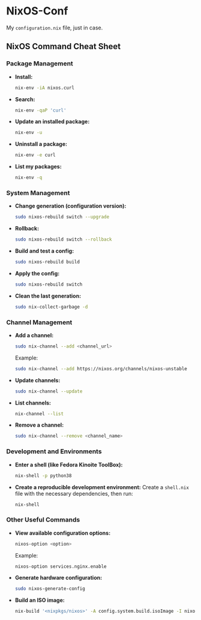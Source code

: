 # NixOS-Conf
My `configuration.nix` file, just in case.

## NixOS Command Cheat Sheet

### Package Management

- **Install:**
  ```bash
  nix-env -iA nixos.curl
  ```

- **Search:**
  ```bash
  nix-env -qaP 'curl'
  ```

- **Update an installed package:**
  ```bash
  nix-env -u
  ```

- **Uninstall a package:**
  ```bash
  nix-env -e curl
  ```

- **List my packages:**
  ```bash
  nix-env -q
  ```

### System Management

- **Change generation (configuration version):**
  ```bash
  sudo nixos-rebuild switch --upgrade
  ```

- **Rollback:**
  ```bash
  sudo nixos-rebuild switch --rollback
  ```

- **Build and test a config:**
  ```bash
  sudo nixos-rebuild build
  ```

- **Apply the config:**
  ```bash
  sudo nixos-rebuild switch
  ```

- **Clean the last generation:**
  ```bash
  sudo nix-collect-garbage -d
  ```

### Channel Management

- **Add a channel:**
  ```bash
  sudo nix-channel --add <channel_url>
  ```

  Example:
  ```bash
  sudo nix-channel --add https://nixos.org/channels/nixos-unstable
  ```

- **Update channels:**
  ```bash
  sudo nix-channel --update
  ```

- **List channels:**
  ```bash
  nix-channel --list
  ```

- **Remove a channel:**
  ```bash
  sudo nix-channel --remove <channel_name>
  ```

### Development and Environments

- **Enter a shell (like Fedora Kinoite ToolBox):**
  ```bash
  nix-shell -p python38
  ```

- **Create a reproducible development environment:**
  Create a `shell.nix` file with the necessary dependencies, then run:
  ```bash
  nix-shell
  ```

### Other Useful Commands

- **View available configuration options:**
  ```bash
  nixos-option <option>
  ```

  Example:
  ```bash
  nixos-option services.nginx.enable
  ```

- **Generate hardware configuration:**
  ```bash
  sudo nixos-generate-config
  ```

- **Build an ISO image:**
  ```bash
  nix-build '<nixpkgs/nixos>' -A config.system.build.isoImage -I nixos-config=<configuration_file>
  ```
